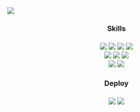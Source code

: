 <img src="https://capsule-render.vercel.app/api?type=venom&color=gradient&height=380&section=header&text=EunSung%20Moon&fontSize=90" />

<h3 align="center">Skills<h3>
<p align="center">
<img src="https://img.shields.io/badge/Html-E34F26?style=flat-square&logo=Html5&logoColor=white"/>
<img src="https://img.shields.io/badge/Javascript-F7DF1E?style=flat-square&logo=JavaScript&logoColor=black"/>
<img src="https://img.shields.io/badge/React-61DAFB?style=flat-square&logo=React&logoColor=black"/>
<img src="https://img.shields.io/badge/Next.js-000000?style=flat-square&logo=Next.js&logoColor=white"/>
<br/>
<img src="https://img.shields.io/badge/CSS-1572B6?style=flat-square&logo=CSS3&logoColor=white"/>
<img src="https://img.shields.io/badge/Sass-CC6699?style=flat-square&logo=Sass&logoColor=white"/>
<img src="https://img.shields.io/badge/styled--components-DB7093?style=flat-square&logo=styled-components&logoColor=white"/>
<br/>
<img src="https://img.shields.io/badge/Recoil-3578E5?style=flat-square&logo=recoil&logoColor=white"/>
<img src="https://img.shields.io/badge/Jotai-black?style=flat-square&logo=jotai&logoColor=black"/>
</p>

<h3 align="center">Deploy<h3>
<p align="center">
<img src="https://img.shields.io/badge/NGINX-009639?style=flat-square&logo=NGINX&logoColor=white"/>
<img src="https://img.shields.io/badge/AWS-232F3E?style=flat-square&logo=Amazon AWS&logoColor=white"/>
</p>
